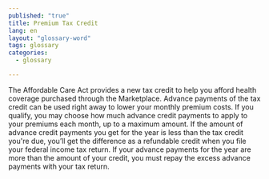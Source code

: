 ```yaml
---
published: "true"
title: Premium Tax Credit
lang: en
layout: "glossary-word"
tags: glossary
categories: 
  - glossary

---
```


The Affordable Care Act provides a new tax credit to help you afford health coverage purchased through the Marketplace. Advance payments of the tax credit can be used right away to lower your monthly premium costs. If you qualify, you may choose how much advance credit payments to apply to your premiums each month, up to a maximum amount. If the amount of advance credit payments you get for the year is less than the tax credit you're due, you’ll get the difference as a refundable credit when you file your federal income tax return. If your advance payments for the year are more than the amount of your credit, you must repay the excess advance payments with your tax return. 
